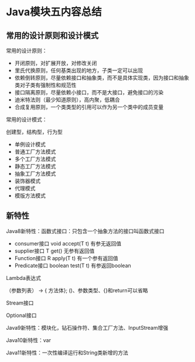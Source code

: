 # Java模块五内容总结

## 常用的设计原则和设计模式

常用的设计原则：

* 开闭原则，对扩展开放，对修改关闭
* 里氏代换原则，任何基类出现的地方，子类一定可以出现
* 依赖倒转原则，尽量依赖接口和抽象类，而不是具体实现类，因为接口和抽象类对子类有强制性和规范性
* 接口隔离原则，尽量依赖小接口，而不是大接口，避免接口的污染
* 迪米特法则（最少知道原则），高内聚，低耦合
* 合成复用原则，一个类类型的引用可以作为另一个类中的成员变量

常用的设计模式：

创建型，结构型，行为型

* 单例设计模式
* 普通工厂方法模式
* 多个工厂方法模式
* 静态工厂方法模式
* 抽象工厂方法模式
* 装饰器模式
* 代理模式
* 模版方法模式

## 新特性

Java8新特性：函数式接口：只包含一个抽象方法的接口叫函数式接口

* consumer接口	void accept(T t)	有参无返回值
* supplier接口       T get()                     无参有返回值
* Function接口      R apply(T t)            有一个参有返回值
* Predicate接口     boolean test(T t)   有参返回boolean

Lambda表达式

（参数列表） -> { 方法体}; 	()、参数类型、{}和return可以省略

Stream接口

Optional接口

Java9新特性：模块化，钻石操作符、集合工厂方法、InputStream增强

Java10新特性：var

Java11新特性：一次性编译运行和String类新增的方法
